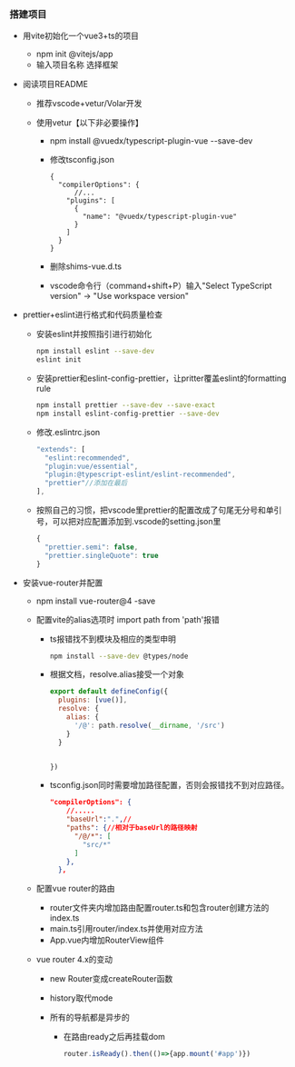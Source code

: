 ### 搭建项目

- 用vite初始化一个vue3+ts的项目

  - npm init @vitejs/app
  - 输入项目名称 选择框架

- 阅读项目README

  - 推荐vscode+vetur/Volar开发

  - 使用vetur【以下非必要操作】

    - npm install @vuedx/typescript-plugin-vue --save-dev

    - 修改tsconfig.json

      ```
      {
        "compilerOptions": {
        	//...
          "plugins": [
            {
              "name": "@vuedx/typescript-plugin-vue"
            }
          ]
        }
      }
      ```

      

    - 删除shims-vue.d.ts

    - vscode命令行（command+shift+P）输入"Select TypeScript version" -> "Use workspace version"

- prettier+eslint进行格式和代码质量检查

  - 安装eslint并按照指引进行初始化

    ```bash
    npm install eslint --save-dev
    eslint init
    ```

  - 安装prettier和eslint-config-prettier，让pritter覆盖eslint的formatting rule

    ```bash
    npm install prettier --save-dev --save-exact
    npm install eslint-config-prettier --save-dev
    ```

  - 修改.eslintrc.json

    ```javascript
    "extends": [
      "eslint:recommended",
      "plugin:vue/essential",
      "plugin:@typescript-eslint/eslint-recommended",
      "prettier"//添加在最后
    ],
    ```

  - 按照自己的习惯，把vscode里prettier的配置改成了句尾无分号和单引号，可以把对应配置添加到.vscode的setting.json里

    ```javascript
    {
      "prettier.semi": false,
      "prettier.singleQuote": true
    }
    ```

    

- 安装vue-router并配置

  - npm install vue-router@4 -save

  - 配置vite的alias选项时 import path from 'path'报错

    - ts报错找不到模块及相应的类型申明

      ```bash
      npm install --save-dev @types/node
      ```

    - 根据文档，resolve.alias接受一个对象

      ```javascript
      export default defineConfig({
        plugins: [vue()],
        resolve: {
          alias: {
            '/@': path.resolve(__dirname, '/src')
          }
        }
      
      
      })
      ```

    - tsconfig.json同时需要增加路径配置，否则会报错找不到对应路径。

      ```json
      "compilerOptions": {
          //.....
          "baseUrl":".",//
          "paths": {//相对于baseUrl的路径映射
            "/@/*": [
              "src/*"
            ]
          },
        },
      ```

  - 配置vue router的路由

    - router文件夹内增加路由配置router.ts和包含router创建方法的index.ts
    - main.ts引用router/index.ts并使用对应方法
    - App.vue内增加RouterView组件

  - vue router 4.x的变动

    - new Router变成createRouter函数

    - history取代mode

    - 所有的导航都是异步的

      - 在路由ready之后再挂载dom

        ```javascript
        router.isReady().then(()=>{app.mount('#app')})
        ```